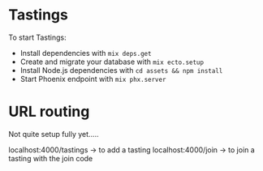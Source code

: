 # Tastings

To start Tastings:

  * Install dependencies with `mix deps.get`
  * Create and migrate your database with `mix ecto.setup`
  * Install Node.js dependencies with `cd assets && npm install`
  * Start Phoenix endpoint with `mix phx.server`

# URL routing

Not quite setup fully yet.....

localhost:4000/tastings -> to add a tasting
localhost:4000/join -> to join a tasting with the join code

